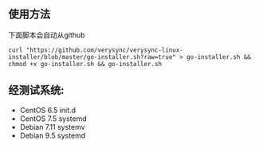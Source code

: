 ## 使用方法
下面脚本会自动从github
```
curl "https://github.com/verysync/verysync-linux-installer/blob/master/go-installer.sh?raw=true" > go-installer.sh && chmod +x go-installer.sh && go-installer.sh
```

## 经测试系统:
- CentOS 6.5  init.d
- CentOS 7.5  systemd
- Debian 7.11 systemv
- Debian 9.5  systemd
